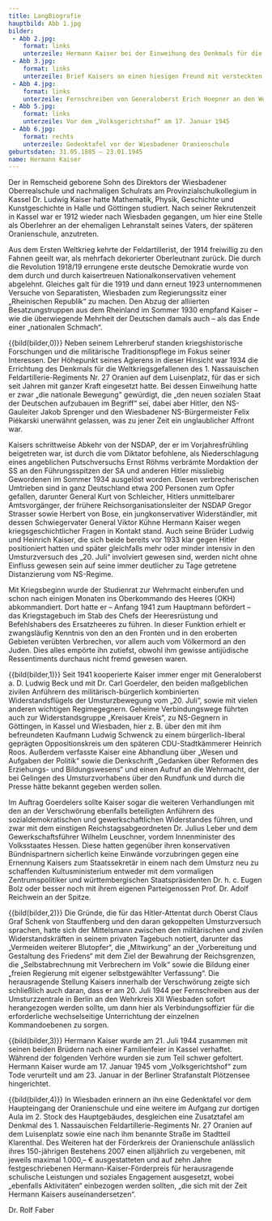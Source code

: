 ```yaml
---
title: LangBiografie
hauptbild: Abb 1.jpg
bilder:
 - Abb 2.jpg:
    format: links
    unterzeile: Hermann Kaiser bei der Einweihung des Denkmals für die im Ersten Weltkrieg Gefallenen des 1. Nassauischen Feldartillerie-Regiments Nr. 27 Oranien auf dem Luisenplatz am 21. Oktober 1934
 - Abb 3.jpg:
    format: links
    unterzeile: Brief Kaisers an einen hiesigen Freund mit versteckten Hinweisen auf die Umsturzvorbereitungen
 - Abb 4.jpg:
    format: links
    unterzeile: Fernschreiben von Generaloberst Erich Hoepner an den Wehrkreis XII Wiesbaden zur sofortigen Heranziehung u. a. von Hermann Kaiser als dortiger Verbindungsoffizier der Verschwörer während des Umsturzversuchs
 - Abb 5.jpg:
    format: links
    unterzeile: Vor dem „Volksgerichtshof“ am 17. Januar 1945
 - Abb 6.jpg:
    format: rechts
    unterzeile: Gedenktafel vor der Wiesbadener Oranienschule
geburtsdaten: 31.05.1885 – 23.01.1945
name: Hermann Kaiser
---
```


Der in Remscheid geborene Sohn des Direktors der Wiesbadener
Oberrealschule und nachmaligen Schulrats am Provinzialschulkollegium in
Kassel Dr. Ludwig Kaiser hatte Mathematik, Physik, Geschichte und
Kunstgeschichte in Halle und Göttingen studiert. Nach seiner
Rekrutenzeit in Kassel war er 1912 wieder nach Wiesbaden gegangen, um
hier eine Stelle als Oberlehrer an der ehemaligen Lehranstalt seines
Vaters, der späteren Oranienschule, anzutreten.

Aus dem Ersten Weltkrieg kehrte der Feldartillerist, der 1914 freiwillig
zu den Fahnen geeilt war, als mehrfach dekorierter Oberleutnant zurück.
Die durch die Revolution 1918/19 errungene erste deutsche Demokratie
wurde von dem durch und durch kaisertreuen Nationalkonservativen
vehement abgelehnt. Gleiches galt für die 1919 und dann erneut 1923
unternommenen Versuche von Separatisten, Wiesbaden zum Regierungssitz
einer „Rheinischen Republik“ zu machen. Den Abzug der alliierten
Besatzungstruppen aus dem Rheinland im Sommer 1930 empfand Kaiser – wie
die überwiegende Mehrheit der Deutschen damals auch – als das Ende einer
„nationalen Schmach“.

{{bild(bilder,0)}} Neben seinem Lehrerberuf standen kriegshistorische Forschungen und die
militärische Traditionspflege im Fokus seiner Interessen. Der Höhepunkt
seines Agierens in dieser Hinsicht war 1934 die Errichtung des Denkmals
für die Weltkriegsgefallenen des 1. Nassauischen
Feldartillerie-Regiments Nr. 27 Oranien auf dem Luisenplatz, für das er
sich seit Jahren mit ganzer Kraft eingesetzt hatte. Bei dessen
Einweihung hatte er zwar „die nationale Bewegung“ gewürdigt, die „den
neuen sozialen Staat der Deutschen aufzubauen im Begriff“ sei, dabei
aber Hitler, den NS-Gauleiter Jakob Sprenger und den Wiesbadener
NS-Bürgermeister Felix Piékarski unerwähnt gelassen, was zu jener Zeit
ein unglaublicher Affront war.

Kaisers schrittweise Abkehr von der NSDAP, der er im Vorjahresfrühling
beigetreten war, ist durch die vom Diktator befohlene, als
Niederschlagung eines angeblichen Putschversuchs Ernst Röhms verbrämte
Mordaktion der SS an den Führungsspitzen der SA und anderen Hitler
missliebig Gewordenen im Sommer 1934 ausgelöst worden. Diesen
verbrecherischen Umtrieben sind in ganz Deutschland etwa 200 Personen
zum Opfer gefallen, darunter General Kurt von Schleicher, Hitlers
unmittelbarer Amtsvorgänger, der frühere Reichsorganisationsleiter der
NSDAP Gregor Strasser sowie Herbert von Bose, ein jungkonservativer
Widerständler, mit dessen Schwiegervater General Viktor Kühne Hermann
Kaiser wegen kriegsgeschichtlicher Fragen in Kontakt stand. Auch seine
Brüder Ludwig und Heinrich Kaiser, die sich beide bereits vor 1933 klar
gegen Hitler positioniert hatten und später gleichfalls mehr oder minder
intensiv in den Umsturzversuch des „20. Juli“ involviert gewesen sind,
werden nicht ohne Einfluss gewesen sein auf seine immer deutlicher zu
Tage getretene Distanzierung vom NS-Regime.

Mit Kriegsbeginn wurde der Studienrat zur Wehrmacht einberufen und schon
nach einigen Monaten ins Oberkommando des Heeres (OKH) abkommandiert.
Dort hatte er – Anfang 1941 zum Hauptmann befördert – das Kriegstagebuch
im Stab des Chefs der Heeresrüstung und Befehlshabers des Ersatzheeres
zu führen. In dieser Funktion erhielt er zwangsläufig Kenntnis von den
an den Fronten und in den eroberten Gebieten verübten Verbrechen, vor
allem auch vom Völkermord an den Juden. Dies alles empörte ihn zutiefst,
obwohl ihm gewisse antijüdische Ressentiments durchaus nicht fremd
gewesen waren.

{{bild(bilder,1)}} Seit 1941 kooperierte Kaiser immer enger mit Generaloberst a. D. Ludwig
Beck und mit Dr. Carl Goerdeler, den beiden maßgeblichen zivilen
Anführern des militärisch-bürgerlich kombinierten Widerstandsflügels der
Umsturzbewegung vom „20. Juli“, sowie mit vielen anderen wichtigen
Regimegegnern. Geheime Verbindungswege führten auch zur
Widerstandsgruppe „Kreisauer Kreis“, zu NS-Gegnern in Göttingen, in
Kassel und Wiesbaden, hier z. B. über den mit ihm befreundeten Kaufmann
Ludwig Schwenck zu einem bürgerlich-liberal geprägten Oppositionskreis
um den späteren CDU-Stadtkämmerer Heinrich Roos. Außerdem verfasste
Kaiser eine Abhandlung über „Wesen und Aufgaben der Politik“ sowie die
Denkschrift „Gedanken über Reformen des Erziehungs- und Bildungswesens“
und einen Aufruf an die Wehrmacht, der bei Gelingen des Umsturzvorhabens
über den Rundfunk und durch die Presse hätte bekannt gegeben werden
sollen.

Im Auftrag Goerdelers sollte Kaiser sogar die weiteren Verhandlungen mit
den an der Verschwörung ebenfalls beteiligten Anführern des
sozialdemokratischen und gewerkschaftlichen Widerstandes führen, und
zwar mit dem einstigen Reichstagsabgeordneten Dr. Julius Leber und dem
Gewerkschaftsführer Wilhelm Leuschner, vordem Innenminister des
Volksstaates Hessen. Diese hatten gegenüber ihren konservativen
Bündnispartnern sicherlich keine Einwände vorzubringen gegen eine
Ernennung Kaisers zum Staatssekretär in einem nach dem Umsturz neu zu
schaffenden Kultusministerium entweder mit dem vormaligen
Zentrumspolitiker und württembergischen Staatspräsidenten Dr. h. c.
Eugen Bolz oder besser noch mit ihrem eigenen Parteigenossen Prof. Dr.
Adolf Reichwein an der Spitze.

{{bild(bilder,2)}} Die Gründe, die für das Hitler-Attentat durch Oberst Claus Graf Schenk
von Stauffenberg und den daran gekoppelten Umsturzversuch sprachen,
hatte sich der Mittelsmann zwischen den militärischen und zivilen
Widerstandskräften in seinem privaten Tagebuch notiert, darunter das
„Vermeiden weiterer Blutopfer“, die „Mitwirkung“ an der „Vorbereitung
und Gestaltung des Friedens“ mit dem Ziel der Bewahrung der
Reichsgrenzen, die „Selbstabrechnung mit Verbrechern im Volk“ sowie die
Bildung einer „freien Regierung mit eigener selbstgewählter Verfassung“.
Die herausragende Stellung Kaisers innerhalb der Verschwörung zeigte
sich schließlich auch daran, dass er am 20. Juli 1944 per Fernschreiben
aus der Umsturzzentrale in Berlin an den Wehrkreis XII Wiesbaden sofort
herangezogen werden sollte, um dann hier als Verbindungsoffizier für die
erforderliche wechselseitige Unterrichtung der einzelnen Kommandoebenen
zu sorgen.

{{bild(bilder,3)}} Hermann Kaiser wurde am 21. Juli 1944 zusammen mit seinen beiden Brüdern
nach einer Familienfeier in Kassel verhaftet. Während der folgenden
Verhöre wurden sie zum Teil schwer gefoltert. Hermann Kaiser wurde am
17. Januar 1945 vom „Volksgerichtshof“ zum Tode verurteilt und am 23.
Januar in der Berliner Strafanstalt Plötzensee hingerichtet.

{{bild(bilder,4)}} In Wiesbaden erinnern an ihn eine Gedenktafel vor dem Haupteingang der
Oranienschule und eine weitere im Aufgang zur dortigen Aula im 2. Stock
des Hauptgebäudes, desgleichen eine Zusatztafel am Denkmal des 1.
Nassauischen Feldartillerie-Regiments Nr. 27 Oranien auf dem Luisenplatz
sowie eine nach ihm benannte Straße im Stadtteil Klarenthal. Des
Weiteren hat der Förderkreis der Oranienschule anlässlich ihres
150-jährigen Bestehens 2007 einen alljährlich zu vergebenen, mit jeweils
maximal 1.000,– € ausgestatteten und auf zehn Jahre festgeschriebenen
Hermann-Kaiser-Förderpreis für herausragende schulische Leistungen und
soziales Engagement ausgesetzt, wobei „ebenfalls Aktivitäten“ einbezogen
werden sollten, „die sich mit der Zeit Hermann Kaisers
auseinandersetzen“.

Dr. Rolf Faber
